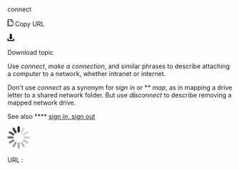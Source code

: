 # 

connect

![Copy URL](media/connect/Copy.png)
Copy URL

![Download](media/connect/Download.png)

Download topic

Use *connect*, *make a connection*, and similar phrases to describe attaching a computer to a network, whether intranet or internet.

Don't use *connect* as a synonym for *sign in* or ** *map*, as in mapping a drive letter to a shared network folder. But use *d**i**sconnect* to describe removing a mapped network drive.

See also **** [sign in, sign out](https://worldready.cloudapp.net/Styleguide/Read?id=2700&topicid=28799)

![In progress](media/connect/activity-large.gif)

URL :
